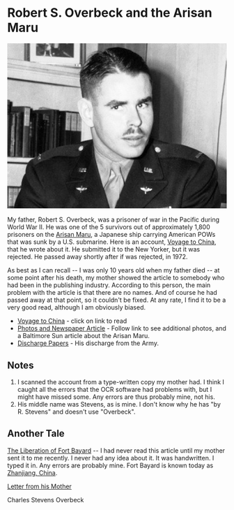 # Robert S. Overbeck and the Arisan Maru

![photo](../../src/assets/rso_army.png)
          
My father, Robert S. Overbeck, was a prisoner of war in the Pacific during World
War II. He was one of the 5 survivors out of approximately 1,800 prisoners on
the [Arisan Maru](http://www.google.com/search?hl=en&amp;q=arisan+maru&amp;btnG=Google+Search),
a Japanese ship carrying American POWs that was sunk by a U.S. submarine.
Here is an account, [Voyage to China](../Voyage_to_China/), that he wrote about it.
He submitted it to the New Yorker, but it was rejected. He passed away shortly
after if was rejected, in 1972.

As best as I can recall -- I was only 10 years old when my father died -- at some point after his death, my mother showed the article to somebody who had been in the publishing industry. According to this person, the main problem with the article is that there are no names. And of course he had passed away at that point, so it couldn't be fixed. At any rate, I find it to be a very good read, although I am obviously biased.

* [Voyage to China](../VoyageToChina/) -  click on link to read
* [Photos and Newspaper Article]() - Follow link to see additional photos, and a Baltimore Sun article about the Arisan Maru.
* [Discharge Papers]() - His discharge from the Army.

## Notes

1. I scanned the account from a type-written copy my mother had. I think I caught all the errors that the OCR software had problems with, but I might have missed some. Any errors are thus probably mine, not his.
2. His middle name was Stevens, as is mine. I don't know why he has &quot;by R. Stevens&quot; and doesn't use &quot;Overbeck&quot;.

## Another Tale

[The Liberation of Fort Bayard](../LiberationOfFortBayard/) -- I had never read this article until my mother sent it to me recently. I never had any idea about it. It was handwritten. I typed it in. Any errors are probably mine. Fort Bayard is known today as [Zhanjiang, China](http://en.wikipedia.org/wiki/Zhanjiang).

[Letter from his Mother](../LetterFromMother/)

Charles Stevens Overbeck



